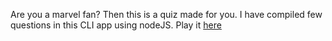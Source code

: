 Are you a marvel fan? Then this is a quiz made for you. I have compiled few questions in this CLI app using nodeJS. Play it [here](https://replit.com/@SharathNair1/marvelFan?embed=1&output=1#index.js)
